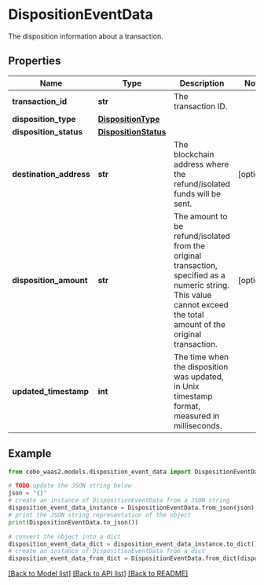 # DispositionEventData

The disposition information about a transaction.

## Properties

Name | Type | Description | Notes
------------ | ------------- | ------------- | -------------
**transaction_id** | **str** | The transaction ID. | 
**disposition_type** | [**DispositionType**](DispositionType.md) |  | 
**disposition_status** | [**DispositionStatus**](DispositionStatus.md) |  | 
**destination_address** | **str** | The blockchain address where the refund/isolated funds will be sent. | [optional] 
**disposition_amount** | **str** | The amount to be refund/isolated from the original transaction, specified as a numeric string. This value cannot exceed the total amount of the original transaction.  | [optional] 
**updated_timestamp** | **int** | The time when the disposition was updated, in Unix timestamp format, measured in milliseconds. | 

## Example

```python
from cobo_waas2.models.disposition_event_data import DispositionEventData

# TODO update the JSON string below
json = "{}"
# create an instance of DispositionEventData from a JSON string
disposition_event_data_instance = DispositionEventData.from_json(json)
# print the JSON string representation of the object
print(DispositionEventData.to_json())

# convert the object into a dict
disposition_event_data_dict = disposition_event_data_instance.to_dict()
# create an instance of DispositionEventData from a dict
disposition_event_data_from_dict = DispositionEventData.from_dict(disposition_event_data_dict)
```
[[Back to Model list]](../README.md#documentation-for-models) [[Back to API list]](../README.md#documentation-for-api-endpoints) [[Back to README]](../README.md)


